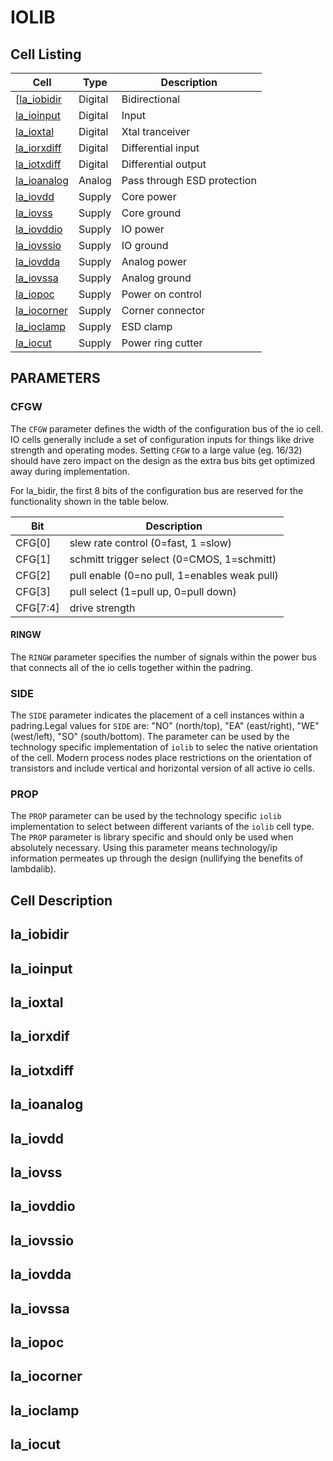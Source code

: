 # IOLIB

## Cell Listing

| Cell                             | Type    | Description                 |
| ---------------------------------|---------|-----------------------------|
[[la_iobidir](./rtl/la_iobidir.v)  | Digital | Bidirectional
[la_ioinput](./rtl/la_ioinput.v)   | Digital | Input
[la_ioxtal](./rtl/la_ioxtal.v)     | Digital | Xtal tranceiver
[la_iorxdiff](./rtl/la_iorxdiff.v) | Digital | Differential input
[la_iotxdiff](./rtl/la_iotxdiff.v) | Digital | Differential output
[la_ioanalog](./rtl/la_ioanalog.v) | Analog  | Pass through ESD protection
[la_iovdd](./rtl/la_iovdd.v)       | Supply  | Core power
[la_iovss](./rtl/la_iovss.v)       | Supply  | Core ground
[la_iovddio](./rtl/la_iovddio.v)   | Supply  | IO  power
[la_iovssio](./rtl/la_iovssio.v)   | Supply  | IO ground
[la_iovdda](./rtl/la_iovdda.v)     | Supply  | Analog power
[la_iovssa](./rtl/la_iovssa.v)     | Supply  | Analog ground
[la_iopoc](./rtl/la_iopoc.v)       | Supply  | Power on control
[la_iocorner](./rtl/la_iocorner.v) | Supply  | Corner connector
[la_ioclamp](./rtl/la_ioclamp.v)   | Supply  | ESD clamp
[la_iocut](./rtl/la_iocut.v)       | Supply  | Power ring cutter

## PARAMETERS

### CFGW
The `CFGW` parameter defines the width of the configuration bus of the io cell. IO cells generally include a set of configuration inputs for things like drive strength and operating modes. Setting `CFGW` to a large value (eg. 16/32) should have zero impact on the design as the extra bus bits get optimized away during implementation.

For la_bidir, the first 8 bits of the configuration bus are reserved for the functionality shown in the table below.

| Bit       | Description                                     |
|-----------|-------------------------------------------------|
 CFG[0]     | slew rate control (0=fast, 1 =slow)             |
 CFG[1]     | schmitt trigger select (0=CMOS, 1=schmitt)      |
 CFG[2]     | pull enable (0=no pull, 1=enables weak pull)    |
 CFG[3]     | pull select (1=pull up, 0=pull down)            |
 CFG[7:4]   | drive strength                                  |

#### RINGW
The `RINGW` parameter specifies the number of signals within the power bus that connects all of the io cells together within the padring.

### SIDE
The `SIDE` parameter indicates the placement of a cell instances within a padring.Legal values for `SIDE` are: "NO" (north/top), "EA" (east/right), "WE" (west/left), "SO" (south/bottom). The parameter can be used by the technology specific implementation of `iolib` to selec the native orientation of the cell. Modern process nodes place restrictions on the orientation of transistors and include vertical and horizontal version of all active io cells.

### PROP
The `PROP` parameter can be used by the technology specific `iolib` implementation to select between different variants of the `iolib` cell type. The `PROP` parameter is library specific and should only be used when absolutely necessary. Using this parameter means technology/ip information permeates up through the design (nullifying the benefits of lambdalib).

## Cell Description

## la_iobidir

## la_ioinput

## la_ioxtal

## la_iorxdif

## la_iotxdiff

## la_ioanalog

## la_iovdd

## la_iovss

## la_iovddio

## la_iovssio

## la_iovdda

## la_iovssa

## la_iopoc

## la_iocorner

## la_ioclamp

## la_iocut